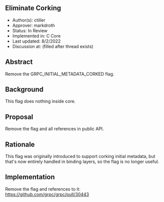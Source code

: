 Eliminate Corking
----
* Author(s): ctiller
* Approver: markdroth
* Status: In Review
* Implemented in: C Core
* Last updated: 8/2/2022
* Discussion at: <google group thread> (filled after thread exists)

## Abstract

Remove the GRPC_INITIAL_METADATA_CORKED flag.

## Background

This flag does nothing inside core.

## Proposal

Remove the flag and all references in public API.

## Rationale

This flag was originally introduced to support corking initial metadata, but that's now entirely handled in binding layers, so the flag is no longer useful.

## Implementation

Remove the flag and references to it: https://github.com/grpc/grpc/pull/30443
